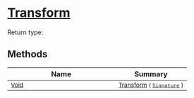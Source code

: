 # [Transform](./ImageGenerator-100663677.md)


Return type:
## Methods

| Name | Summary | 
| --- | --- | 
| <sub>[Void](https://docs.microsoft.com/en-us/dotnet/api/System.Void)</sub><img width=200/>| <sub>[Transform](./ImageGenerator-100663677.md) ( [`Signature`](./../../Signature.md) )</sub>| <br>


